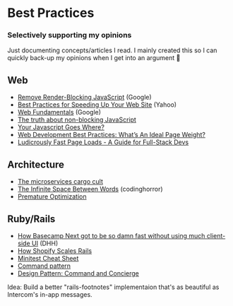 # Best Practices
### Selectively supporting my opinions
Just documenting concepts/articles I read. I mainly created this so I can quickly back-up my opinions when I get into an argument :grimacing:

## Web
- [Remove Render-Blocking JavaScript](https://developers.google.com/speed/docs/insights/BlockingJS) (Google)
- [Best Practices for Speeding Up Your Web Site](https://developer.yahoo.com/performance/rules.html) (Yahoo)
- [Web Fundamentals](https://developers.google.com/web/fundamentals/) (Google)
- [The truth about non-blocking JavaScript](http://calendar.perfplanet.com/2010/the-truth-about-non-blocking-javascript/)
- [Your Javascript Goes Where?](http://elegantcode.com/2010/03/30/your-javascript-goes-where/)
- [Web Development Best Practices: What’s An Ideal Page Weight?](http://dyn.com/blog/web-development-best-practices-whats-an-ideal-page-weight/)
- [Ludicrously Fast Page Loads - A Guide for Full-Stack Devs](http://www.nateberkopec.com/2015/10/07/frontend-performance-chrome-timeline.html)

## Architecture
- [The microservices cargo cult](http://www.stavros.io/posts/microservices-cargo-cult/)
- [The Infinite Space Between Words](http://blog.codinghorror.com/the-infinite-space-between-words/) (codinghorror)
- [Premature Optimization](http://programmers.stackexchange.com/questions/80084/is-premature-optimization-really-the-root-of-all-evil)

## Ruby/Rails
- [How Basecamp Next got to be so damn fast without using much client-side UI](https://signalvnoise.com/posts/3112-how-basecamp-next-got-to-be-so-damn-fast-without-using-much-client-side-ui) (DHH)
- [How Shopify Scales Rails](http://www.slideshare.net/jduff/how-shopify-scales-rails-20443485)
- [Minitest Cheat Sheet](http://chriskottom.com/freebies/cheatsheets_free.pdf)
- [Command pattern](https://drivy.engineering/code_simplicity_command_pattern/)
- [Design Pattern: Command and Concierge](http://www.sihui.io/design-pattern-command)

Idea: Build a better "rails-footnotes" implementaion that's as beautiful as Intercom's in-app messages.
